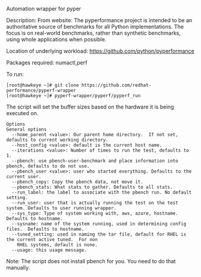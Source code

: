 Automation wrapper for pyper

Description:
         From website: The pyperformance project is intended to be an authoritative source of benchmarks
         for all Python implementations. The focus is on real-world benchmarks, rather than synthetic
         benchmarks, using whole applications when possible.

Location of underlying workload: https://github.com/python/pyperformance

Packages required: numactl,perf

To run:
```
[root@hawkeye ~]# git clone https://github.com/redhat-performance/pyperf-wrapper
[root@hawkeye ~]# pyperf-wrapper/pyperf/pyperf_run
```

The script will set the buffer sizes based on the hardware it is being executed on.

```
Options
General options
  --home_parent <value>: Our parent home directory.  If not set, defaults to current working directory.
  --host_config <value>: default is the current host name.
  --iterations <value>: Number of times to run the test, defaults to 1.
  --pbench: use pbench-user-benchmark and place information into pbench, defaults to do not use.
  --pbench_user <value>: user who started everything. Defaults to the current user.
  --pbench_copy: Copy the pbench data, not move it.
  --pbench_stats: What stats to gather. Defaults to all stats.
  --run_label: the label to associate with the pbench run. No default setting.
  --run_user: user that is actually running the test on the test system. Defaults to user running wrapper.
  --sys_type: Type of system working with, aws, azure, hostname.  Defaults to hostname.
  --sysname: name of the system running, used in determining config files.  Defaults to hostname.
  --tuned_setting: used in naming the tar file, default for RHEL is the current active tuned.  For non
    RHEL systems, default is none.
  --usage: this usage message.
```

Note: The script does not install pbench for you.  You need to do that manually.
